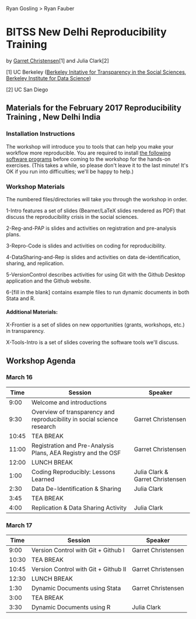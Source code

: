 Ryan Gosling > Ryan Fauber


# BITSS New Delhi Reproducibility Training
by [Garret Christensen](http://www.ocf.berkeley.edu/~garret)[1] and Julia Clark[2]

[1] UC Berkeley ([Berkeley Initative for Transparency in the Social Sciences](http://www.bitss.org), [Berkeley Institute for Data Science](http://bids.berkeley.edu))

[2] UC San Diego

## Materials for the February 2017 Reproducibility Training , New Delhi India

### Installation Instructions
The workshop will introduce you to tools that can help you make your workflow more reproducible. You are required to install [the following software programs](http://www.bitss.org/2016/01/08/open-source-software-for-reproducible-social-science/)  before coming to the workshop for the hands-on exercises. (This takes a while, so please don't leave it to the last minute! It's OK if you run into difficulties; we'll be happy to help.)

### Workshop Materials
The numbered files/directories will take you through the workshop in order.

1-Intro features a set of slides (Beamer/LaTeX slides rendered as PDF) that discuss the reproducibility crisis in the social sciences.

2-Reg-and-PAP is slides and activities on registration and pre-analysis plans.

3-Repro-Code is slides and activities on coding for reproducibility.

4-DataSharing-and-Rep is slides and activities on data de-identification, sharing, and replication.

5-VersionControl describes activities for using Git with the Github Desktop application and the Github website.

6-[fill in the blank] contains example files to run dynamic documents in both Stata and R.

#### Additional Materials:
X-Frontier is a set of slides on new opportunities (grants, workshops, etc.) in transparency.

X-Tools-Intro is a set of slides covering the software tools we'll discuss.


## Workshop Agenda

### March 16

Time | Session | Speaker
------------ | ------------- | -------------
9:00 | Welcome and introductions |
9:30 |Overview of transparency and reproducibility in social science research | Garret Christensen
10:45 |  TEA BREAK |
11:00 | Registration and Pre-Analysis Plans, AEA Registry and the OSF | Garret Christensen
12:00| LUNCH BREAK |
1:00 | Coding Reproducibly: Lessons Learned | Julia Clark & Garret Christensen
2:30 | Data De-Identification & Sharing | Julia Clark
3:45 | TEA BREAK |
4:00 | Replication & Data Sharing Activity | Julia Clark

### March 17

Time | Session | Speaker
------------ | ------------- | -------------
9:00 | Version Control with Git + Github I | Garret Christensen
10:30 |  TEA BREAK |
10:45 |Version Control with Git + Github II | Garret Christensen
12:30| LUNCH BREAK |
1:30 | Dynamic Documents using Stata| Garret Christensen
3:00 | TEA BREAK |
3:30 | Dynamic Documents using R | Julia Clark
